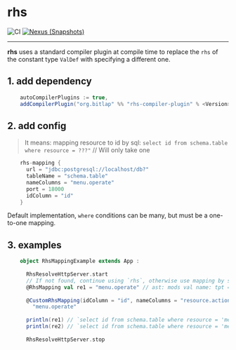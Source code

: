 # rhs

![CI][Badge-CI] [![Nexus (Snapshots)][Badge-Snapshots]][Link-Snapshots]

[Badge-CI]: https://github.com/bitlap/rhs/actions/workflows/ScalaCI.yml/badge.svg
[Badge-Snapshots]: https://img.shields.io/nexus/s/org.bitlap/rhs-compiler-plugin_3?server=https%3A%2F%2Fs01.oss.sonatype.org
[Link-Snapshots]: https://s01.oss.sonatype.org/content/repositories/snapshots/org/bitlap/rhs-compiler-plugin_3

----

**rhs** uses a standard compiler plugin at compile time to replace the `rhs` of the constant type `ValDef` with specifying a different one.

## 1. add dependency

```scala
    autoCompilerPlugins := true,
    addCompilerPlugin("org.bitlap" %% "rhs-compiler-plugin" % <Version>)
```

## 2. add config

> It means: mapping resource to id by sql: `select id from schema.table where resource = ???"` // Will only take one
```scala
    rhs-mapping {
      url = "jdbc:postgresql://localhost/db?"
      tableName = "schema.table"
      nameColumns = "menu.operate"
      port = 18000
      idColumn = "id"
    }
```

Default implementation, `where` conditions can be many, but must be a one-to-one mapping.

## 3. examples

```scala
    object RhsMappingExample extends App :
        
      RhsResolveHttpServer.start
      // If not found, continue using `rhs`, otherwise use mapping by sql.
      @RhsMapping val re1 = "menu.operate" // ast: mods val name: tpt = rhs
      
      @CustomRhsMapping(idColumn = "id", nameColumns = "resource.action", tableName = "schema.table") val re2 =
        "menu.operate"
      
      println(re1) // `select id from schema.table where resource = 'menu' and action = 'operate'`
      println(re2) // `select id from schema.table where resource = 'menu' and action = 'operate'`
      
      RhsResolveHttpServer.stop
```

